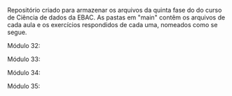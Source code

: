 Repositório criado para armazenar os arquivos da quinta fase do do curso de Ciência de dados da EBAC. As pastas em "main" contêm os arquivos de cada aula e os exercícios respondidos de cada uma, nomeados como se segue.

Módulo 32:

Módulo 33:

Módulo 34:

Módulo 35:
